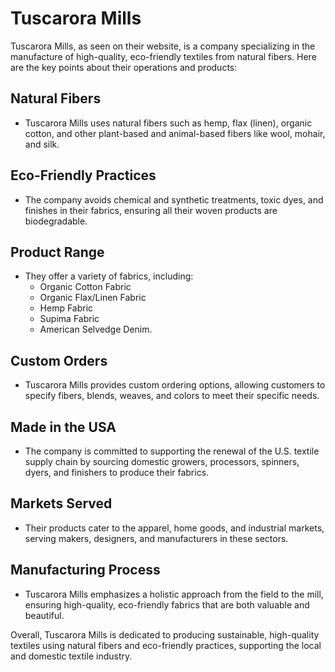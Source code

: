 # Tuscarora Mills

Tuscarora Mills, as seen on their website, is a company specializing in the manufacture of high-quality, eco-friendly textiles from natural fibers. Here are the key points about their operations and products:

## Natural Fibers

- Tuscarora Mills uses natural fibers such as hemp, flax (linen), organic cotton, and other plant-based and animal-based fibers like wool, mohair, and silk.

## Eco-Friendly Practices

- The company avoids chemical and synthetic treatments, toxic dyes, and finishes in their fabrics, ensuring all their woven products are biodegradable.

## Product Range

- They offer a variety of fabrics, including:
  - Organic Cotton Fabric
  - Organic Flax/Linen Fabric
  - Hemp Fabric
  - Supima Fabric
  - American Selvedge Denim.

## Custom Orders

- Tuscarora Mills provides custom ordering options, allowing customers to specify fibers, blends, weaves, and colors to meet their specific needs.

## Made in the USA

- The company is committed to supporting the renewal of the U.S. textile supply chain by sourcing domestic growers, processors, spinners, dyers, and finishers to produce their fabrics.

## Markets Served

- Their products cater to the apparel, home goods, and industrial markets, serving makers, designers, and manufacturers in these sectors.

## Manufacturing Process

- Tuscarora Mills emphasizes a holistic approach from the field to the mill, ensuring high-quality, eco-friendly fabrics that are both valuable and beautiful.

Overall, Tuscarora Mills is dedicated to producing sustainable, high-quality textiles using natural fibers and eco-friendly practices, supporting the local and domestic textile industry.